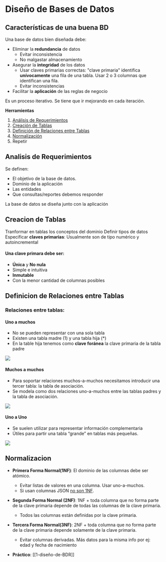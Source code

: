 # Diseño de Bases de Datos
## Características de una buena BD
Una base de datos bien diseñada debe:
* Eliminar la **redundancia** de datos
	* Evitar inconsistencia
	* No malgastar almacenamiento
* Asegurar la **integridad** de los datos
	* Usar claves primarias correctas: "clave primaria" identifica **unívocamente** una fila de una tabla.
	Usar 2 o 3 columnas que identifican una fila.
	* Evitar inconsistencias
* Facilitar la **aplicación** de las reglas de negocio

Es un proceso iterativo. Se tiene que ir mejorando en cada iteración.

**Herramientas**
1. [Análisis de Requerimientos](#analisis-de-requerimientos)
2. [Creación de Tablas](#creacion-de-tablas)
3. [Definición de Relaciones entre Tablas](#definicion-de-relaciones-entre-tablas)
4. [Normalización](#normalizacion)
5. Repetir

## Analisis de Requerimientos
Se definen:
* El objetivo de la base de datos.
* Dominio de la aplicación
* Las entidades
* Que consultas/reportes debemos responder

La base de datos se diseña junto con la aplicación

## Creacion de Tablas
Tranformar en tablas los conceptos del dominio
Definir tipos de datos
Especificar **claves primarias**: Usualmente son de tipo numérico y autoincremental

#### Una clave primara debe ser:
* **Única** y **No nula**
* Simple e intuitiva
* **Inmutable**
* Con la menor cantidad de columnas posibles

## Definicion de Relaciones entre Tablas
### Relaciones entre tablas:
#### Uno a muchos
* No se pueden representar con una sola tabla
* Existen una tabla madre (1) y una tabla hija (*)
* En la table hija tenemos como **clave foránea** la clave primaria de la tabla padre

![](https://lh6.googleusercontent.com/lE3YJUViPKOPP3xk-f-89dG_6gNiQs2ePMxCgeYLudHlVNrVH7w6p-F7E75LCruT4_y-9b3DfPQceO5pSvdSzsObJjeiPgAMTE06l4ahNLsxUW70-7OEs668b-0hzcl0Q1F0d5dU2tcroD9C4tG11D4)

#### Muchos a muchos
-   Para soportar relaciones muchos-a-muchos necesitamos introducir una tercer 
tabla: la tabla de asociación.
-   Se modela como dos relaciones uno-a-muchos entre las tablas padres y la tabla de asociación. 

![](https://lh5.googleusercontent.com/18u7WlE6YbIPSw5nqi_NNEG4rzwJVQZotNLAs1QPDREWWmdTLABpQn4pzjdeVNCEarjKBB44OJVnOP9-jHTNwVnxZs0M4kmmRs1njrDrFCjIhHYcMYA3dVn4HC2lwUdQTnfopVuHYPMoBm4NK7mHpEE)

#### Uno a Uno
-   Se suelen utilizar para representar información complementaria
-   Útiles para partir una tabla “grande” en tablas más pequeñas.

![](https://lh3.googleusercontent.com/vRST09o83Edtk21pIws43C4O1Wgo9oPa8QG-XtdHMWChcEr76o9qasK9BM7sCkzHISzYa2wXVIatijvfdS3FQM6MHXlxEWsQUL7oWKHzC1I1ifBIGALe79cFqtPSTp5PHuAGHNiRJeqwNRoO9vDCil4)

## Normalizacion
-   **Primera Forma Normal(1NF)**: El dominio de las columnas debe ser atómico.
	-   Evitar listas de valores en una columna. Usar uno-a-muchos.
	-   Si usan columnas JSON [no son 1NF](https://www.thomascerqueus.fr/json-fields-relational-databases-postgresql/).

-   **Segunda Forma Normal (2NF)**: 1NF + toda columna que no forma parte de la clave primaria depende de todas las columnas de la clave primaria.
	-   Todos las columnas están definidas por la clave primaria.

-   **Tercera Forma Normal(3NF)**: 2NF + toda columna que no forma parte de la clave primaria depende solamente de la clave primaria.
	-   Evitar columnas derivadas. Más datos para la misma info por  ej: edad y fecha de nacimiento


- **Práctico**: [[1-diseño-de-BDR]]